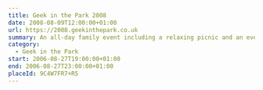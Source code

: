 ```yaml
---
title: Geek in the Park 2008
date: 2008-08-09T12:00:00+01:00
url: https://2008.geekinthepark.co.uk
summary: An all-day family event including a relaxing picnic and an evening of illuminating talks by web industry leaders Jon Hicks and Drew McLellan.
category:
  - Geek in the Park
start: 2006-08-27T19:00:00+01:00
end: 2006-08-27T23:00:00+01:00
placeId: 9C4W7FR7+R5
---
```

